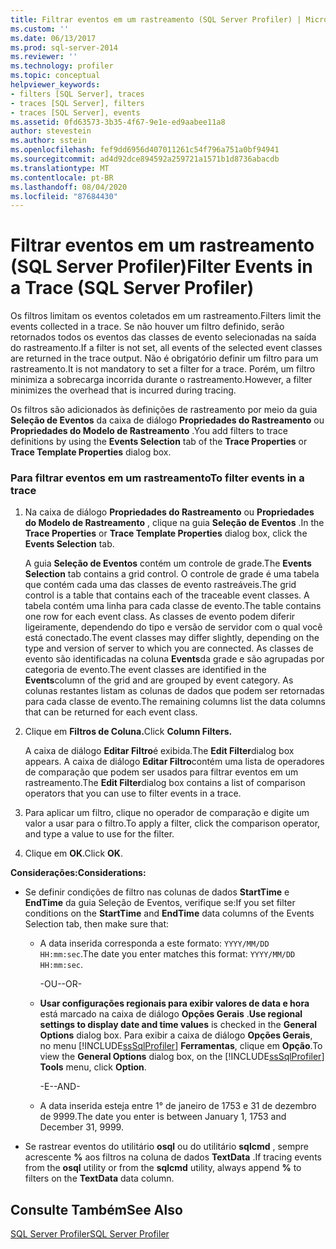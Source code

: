 ```yaml
---
title: Filtrar eventos em um rastreamento (SQL Server Profiler) | Microsoft Docs
ms.custom: ''
ms.date: 06/13/2017
ms.prod: sql-server-2014
ms.reviewer: ''
ms.technology: profiler
ms.topic: conceptual
helpviewer_keywords:
- filters [SQL Server], traces
- traces [SQL Server], filters
- traces [SQL Server], events
ms.assetid: 0fd63573-3b35-4f67-9e1e-ed9aabee11a8
author: stevestein
ms.author: sstein
ms.openlocfilehash: fef9dd6956d407011261c54f796a751a0bf94941
ms.sourcegitcommit: ad4d92dce894592a259721a1571b1d8736abacdb
ms.translationtype: MT
ms.contentlocale: pt-BR
ms.lasthandoff: 08/04/2020
ms.locfileid: "87684430"
---
```

# <a name="filter-events-in-a-trace-sql-server-profiler"></a><span data-ttu-id="c0a57-102">Filtrar eventos em um rastreamento (SQL Server Profiler)</span><span class="sxs-lookup"><span data-stu-id="c0a57-102">Filter Events in a Trace (SQL Server Profiler)</span></span>
  <span data-ttu-id="c0a57-103">Os filtros limitam os eventos coletados em um rastreamento.</span><span class="sxs-lookup"><span data-stu-id="c0a57-103">Filters limit the events collected in a trace.</span></span> <span data-ttu-id="c0a57-104">Se não houver um filtro definido, serão retornados todos os eventos das classes de evento selecionadas na saída do rastreamento.</span><span class="sxs-lookup"><span data-stu-id="c0a57-104">If a filter is not set, all events of the selected event classes are returned in the trace output.</span></span> <span data-ttu-id="c0a57-105">Não é obrigatório definir um filtro para um rastreamento.</span><span class="sxs-lookup"><span data-stu-id="c0a57-105">It is not mandatory to set a filter for a trace.</span></span> <span data-ttu-id="c0a57-106">Porém, um filtro minimiza a sobrecarga incorrida durante o rastreamento.</span><span class="sxs-lookup"><span data-stu-id="c0a57-106">However, a filter minimizes the overhead that is incurred during tracing.</span></span>  
  
 <span data-ttu-id="c0a57-107">Os filtros são adicionados às definições de rastreamento por meio da guia **Seleção de Eventos** da caixa de diálogo **Propriedades do Rastreamento** ou **Propriedades do Modelo de Rastreamento** .</span><span class="sxs-lookup"><span data-stu-id="c0a57-107">You add filters to trace definitions by using the **Events Selection** tab of the **Trace Properties** or **Trace Template Properties** dialog box.</span></span>  
  
### <a name="to-filter-events-in-a-trace"></a><span data-ttu-id="c0a57-108">Para filtrar eventos em um rastreamento</span><span class="sxs-lookup"><span data-stu-id="c0a57-108">To filter events in a trace</span></span>  
  
1.  <span data-ttu-id="c0a57-109">Na caixa de diálogo **Propriedades do Rastreamento** ou **Propriedades do Modelo de Rastreamento** , clique na guia **Seleção de Eventos** .</span><span class="sxs-lookup"><span data-stu-id="c0a57-109">In the **Trace Properties** or **Trace Template Properties** dialog box, click the **Events Selection** tab.</span></span>  
  
     <span data-ttu-id="c0a57-110">A guia **Seleção de Eventos** contém um controle de grade.</span><span class="sxs-lookup"><span data-stu-id="c0a57-110">The **Events Selection** tab contains a grid control.</span></span> <span data-ttu-id="c0a57-111">O controle de grade é uma tabela que contém cada uma das classes de evento rastreáveis.</span><span class="sxs-lookup"><span data-stu-id="c0a57-111">The grid control is a table that contains each of the traceable event classes.</span></span> <span data-ttu-id="c0a57-112">A tabela contém uma linha para cada classe de evento.</span><span class="sxs-lookup"><span data-stu-id="c0a57-112">The table contains one row for each event class.</span></span> <span data-ttu-id="c0a57-113">As classes de evento podem diferir ligeiramente, dependendo do tipo e versão de servidor com o qual você está conectado.</span><span class="sxs-lookup"><span data-stu-id="c0a57-113">The event classes may differ slightly, depending on the type and version of server to which you are connected.</span></span> <span data-ttu-id="c0a57-114">As classes de evento são identificadas na coluna **Events**da grade e são agrupadas por categoria de evento.</span><span class="sxs-lookup"><span data-stu-id="c0a57-114">The event classes are identified in the **Events**column of the grid and are grouped by event category.</span></span> <span data-ttu-id="c0a57-115">As colunas restantes listam as colunas de dados que podem ser retornadas para cada classe de evento.</span><span class="sxs-lookup"><span data-stu-id="c0a57-115">The remaining columns list the data columns that can be returned for each event class.</span></span>  
  
2.  <span data-ttu-id="c0a57-116">Clique em **Filtros de Coluna.**</span><span class="sxs-lookup"><span data-stu-id="c0a57-116">Click **Column Filters.**</span></span>  
  
     <span data-ttu-id="c0a57-117">A caixa de diálogo **Editar Filtro**é exibida.</span><span class="sxs-lookup"><span data-stu-id="c0a57-117">The **Edit Filter**dialog box appears.</span></span> <span data-ttu-id="c0a57-118">A caixa de diálogo **Editar Filtro**contém uma lista de operadores de comparação que podem ser usados para filtrar eventos em um rastreamento.</span><span class="sxs-lookup"><span data-stu-id="c0a57-118">The **Edit Filter**dialog box contains a list of comparison operators that you can use to filter events in a trace.</span></span>  
  
3.  <span data-ttu-id="c0a57-119">Para aplicar um filtro, clique no operador de comparação e digite um valor a usar para o filtro.</span><span class="sxs-lookup"><span data-stu-id="c0a57-119">To apply a filter, click the comparison operator, and type a value to use for the filter.</span></span>  
  
4.  <span data-ttu-id="c0a57-120">Clique em **OK**.</span><span class="sxs-lookup"><span data-stu-id="c0a57-120">Click **OK**.</span></span>  
  
 <span data-ttu-id="c0a57-121">**Considerações:**</span><span class="sxs-lookup"><span data-stu-id="c0a57-121">**Considerations:**</span></span>  
  
-   <span data-ttu-id="c0a57-122">Se definir condições de filtro nas colunas de dados **StartTime** e **EndTime** da guia Seleção de Eventos, verifique se:</span><span class="sxs-lookup"><span data-stu-id="c0a57-122">If you set filter conditions on the **StartTime** and **EndTime** data columns of the Events Selection tab, then make sure that:</span></span>  
  
    -   <span data-ttu-id="c0a57-123">A data inserida corresponda a este formato: `YYYY/MM/DD HH:mm:sec`.</span><span class="sxs-lookup"><span data-stu-id="c0a57-123">The date you enter matches this format: `YYYY/MM/DD HH:mm:sec`.</span></span>  
  
         <span data-ttu-id="c0a57-124">-OU-</span><span class="sxs-lookup"><span data-stu-id="c0a57-124">-OR-</span></span>  
  
    -   <span data-ttu-id="c0a57-125">**Usar configurações regionais para exibir valores de data e hora** está marcado na caixa de diálogo **Opções Gerais** .</span><span class="sxs-lookup"><span data-stu-id="c0a57-125">**Use regional settings to display date and time values** is checked in the **General Options** dialog box.</span></span> <span data-ttu-id="c0a57-126">Para exibir a caixa de diálogo **Opções Gerais**, no menu [!INCLUDE[ssSqlProfiler](../../includes/sssqlprofiler-md.md)] **Ferramentas**, clique em **Opção**.</span><span class="sxs-lookup"><span data-stu-id="c0a57-126">To view the **General Options** dialog box, on the [!INCLUDE[ssSqlProfiler](../../includes/sssqlprofiler-md.md)] **Tools** menu, click **Option**.</span></span>  
  
         <span data-ttu-id="c0a57-127">-E-</span><span class="sxs-lookup"><span data-stu-id="c0a57-127">-AND-</span></span>  
  
    -   <span data-ttu-id="c0a57-128">A data inserida esteja entre 1° de janeiro de 1753 e 31 de dezembro de 9999.</span><span class="sxs-lookup"><span data-stu-id="c0a57-128">The date you enter is between January 1, 1753 and December 31, 9999.</span></span>  
  
-   <span data-ttu-id="c0a57-129">Se rastrear eventos do utilitário **osql** ou do utilitário **sqlcmd** , sempre acrescente **%** aos filtros na coluna de dados **TextData** .</span><span class="sxs-lookup"><span data-stu-id="c0a57-129">If tracing events from the **osql** utility or from the **sqlcmd** utility, always append **%** to filters on the **TextData** data column.</span></span>  
  
## <a name="see-also"></a><span data-ttu-id="c0a57-130">Consulte Também</span><span class="sxs-lookup"><span data-stu-id="c0a57-130">See Also</span></span>  
 [<span data-ttu-id="c0a57-131">SQL Server Profiler</span><span class="sxs-lookup"><span data-stu-id="c0a57-131">SQL Server Profiler</span></span>](sql-server-profiler.md)  
  
  
